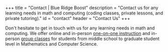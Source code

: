 +++
title = "Contact | Blue Ridge Boost"
description = "Contact us for any learning needs in math and computing (coding classes, private lessons, and private tutoring)."
id = "contact"
header = "Contact Us"
+++


Don't hesitate to get in touch with us for any learning needs in math and computing. We offer online and in-person <a href="https://blueridgeboost.youcanbook.me/">one-on-one instruction</a> and in-person <a href="/classes">group classes</a> for students from middle school to graduate student level in Mathematics and Computer Science.